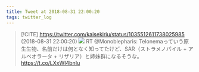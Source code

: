 ```yaml
---
title: Tweet at 2018-08-31 22:00:20
tags: twitter_log
---
```


> [!CITE] https://twitter.com/kaisekiriu/status/1035512611738025985 (2018-08-31 22:00:20)
> ![](https://twitter.com/kaisekiriu/status/1035512611738025985)
> RT @Monoblepharis: Telonemaっていう原生生物、名前だけは何となく知ってたけど、SAR（ストラメノパイル + アルベオラータ + リザリア）と姉妹群になるそうな。
> https://t.co/LXxWI4bnIu
